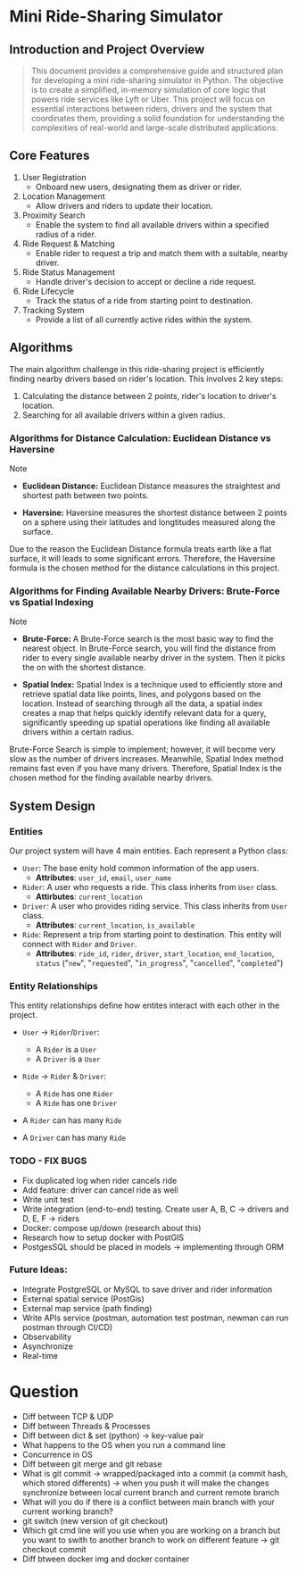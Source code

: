 # Mini Ride-Sharing Simulator

## Introduction and Project Overview
> This document provides a comprehensive guide and structured plan for developing a mini ride-sharing simulator in Python. The objective is to create a simplified, in-memory simulation of core logic that powers ride services like Lyft or Uber. This project will focus on essential interactions between riders, drivers and the system that coordinates them, providing a solid foundation for understanding the complexities of real-world and large-scale distributed applications.


## Core Features
1. User Registration
   - Onboard new users, designating them as driver or rider.
2. Location Management
   - Allow drivers and riders to update their location.
3. Proximity Search
   - Enable the system to find all available drivers within a specified radius of a rider.
4. Ride Request & Matching
   - Enable rider to request a trip and match them with a suitable, nearby driver.
5. Ride Status Management
   - Handle driver's decision to accept or decline a ride request.
6. Ride Lifecycle
   - Track the status of a ride from starting point to destination.
7. Tracking System
   - Provide a list of all currently active rides within the system.


## Algorithms
The main algorithm challenge in this ride-sharing project is efficiently finding nearby drivers based on rider's location. This involves 2 key steps:
1. Calculating the distance between 2 points, rider's location to driver's location.
2. Searching for all available drivers within a given radius.

### Algorithms for Distance Calculation: Euclidean Distance vs Haversine
> [!NOTE]
> - **Euclidean Distance:** Euclidean Distance measures the straightest and shortest path between two points.
> 
> - **Haversine:** Haversine measures the shortest distance between 2 points on a sphere using their latitudes and longtitudes measured along the surface.

Due to the reason the Euclidean Distance formula treats earth like a flat surface, it will leads to some significant errors. Therefore, the Haversine formula is the chosen method for the distance calculations in this project.

### Algorithms for Finding Available Nearby Drivers: Brute-Force vs Spatial Indexing
> [!NOTE]
> - **Brute-Force:** A Brute-Force search is the most basic way to find the nearest object. In Brute-Force search, you will find the distance from rider to every single available nearby driver in the system. Then it picks the on with the shortest distance.
> 
> - **Spatial Index:** Spatial Index is a technique used to efficiently store and retrieve spatial data like points, lines, and polygons based on the location. Instead of searching through all the data, a spatial index creates a map that helps quickly identify relevant data for a query, significantly speeding up spatial operations like finding all available drivers within a certain radius.

Brute-Force Search is simple to implement; however, it will become very slow as the number of drivers increases. Meanwhile, Spatial Index method remains fast even if you have many drivers. Therefore, Spatial Index is the chosen method for the finding available nearby drivers. 


## System Design

### Entities
Our project system will have 4 main entities. Each represent a Python class:
- `User`: The base enity hold common information of the app users.
   - **Attributes**: `user_id`, `email`, `user_name`
- `Rider`: A user who requests a ride. This class inherits from `User` class.
   - **Attirbutes**: `current_location`
- `Driver`: A user who provides riding service. This class inherits from `User` class.
   - **Attributes**: `current_location`, `is_available`
- `Ride`: Represent a trip from starting point to destination. This entity will connect with `Rider` and `Driver`.
   - **Attributes**: `ride_id`, `rider`, `driver`, `start_location`, `end_location`, `status` ("`new`", "`requested`", "`in_progress`", "`cancelled`", "`completed`")

### Entity Relationships
This entity relationships define how entites interact with each other in the project.
- `User` -> `Rider`/`Driver`:
   - A `Rider` is a `User`
   - A `Driver` is a `User`

- `Ride` -> `Rider` & `Driver`:
   - A `Ride` has one `Rider`
   - A `Ride` has one `Driver`

- A `Rider` can has many `Ride`
- A `Driver` can has many `Ride` 


### TODO - FIX BUGS 
- Fix duplicated log when rider cancels ride
- Add feature: driver can cancel ride as well
- Write unit test
- Write integration (end-to-end) testing. Create user A, B, C -> drivers and D, E, F -> riders
- Docker: compose up/down (research about this)
- Research how to setup docker with PostGIS
- PostgesSQL should be placed in models -> implementing through ORM 

### Future Ideas:
- Integrate PostgreSQL or MySQL to save driver and rider information
- External spatial service (PostGis)
- External map service (path finding)
- Write APIs service (postman, automation test postman, newman can run postman through CI/CD) 
- Observability 
- Asynchronize 
- Real-time 

# Question
- Diff between TCP & UDP 
- Diff between Threads & Processes
- Diff between dict & set (python) -> key-value pair
- What happens to the OS when you run a command line 
- Concurrence in OS
- Diff between git merge and git rebase 
- What is git commit -> wrapped/packaged into a commit (a commit hash, which stored differents) -> when you push it will make the changes synchronize between local current branch and current remote branch
- What will you do if there is a conflict between main branch with your current working branch?
- git switch (new version of git checkout)
- Which git cmd line will you use when you are working on a branch but you want to swith to another branch to work on different feature -> git checkout commit
- Diff btween docker img and docker container 